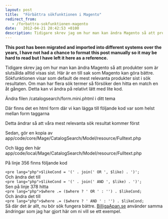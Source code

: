 ```yaml
---
layout: post
title:  "Förbättra sökfunktionen i Magento"
redirect_from:
   - /forbattra-sokfunktionen-magento
date:   2012-04-21 20:42:53 +0100
description: Tidigare skrev jag om hur man kan ändra Magento så att produkter som är slutsålda alltid visas sist. Här är en till sak som Magento kan göra bättre. Sökfunktionen visar som default de mest re...
---
```


**This post has been migrated and imported into different systems over the years, I have not had a chance to format this post manually so it may be hard to read but I have left it here as a reference.**

Tidigare skrev jag om hur man kan ändra Magento så att produkter som är slutsålda alltid visas sist. Här är en till sak som Magento kan göra bättre. Sökfunktionen visar som default de mest relevanta produkter sist i sök resultaten. Om man har flera sök termer så försöker den hitta en match en åt gången. Detta kan vi ändra på relativt lätt med lite kod.  
  
 Ändra filen /catalogsearch/form.mini.phtml i ditt tema  
  
 Där finns det en html form där vi kan lägga till följande kod var som helst mellan form taggarna  
  
 Detta ändrar så att våra mest relevanta sök resultat kommer först  
  
 Sedan, gör en kopia av app/code/core/Mage/CatalogSearch/Model/resource/Fulltext.php  
  
 Och lägg den här app/code/local/Mage/CatalogSearch/Model/resource/Fulltext.php  
  
 På linje 356 finns följande kod

`<pre lang="php">$likeCond = '(' . join(' OR ', $like) . ')';`  
 Och ändra det till  
`<pre lang="php">$likeCond = '(' . join(' AND ', $like) . ')';`  
 Sen på linje 378 hitta  
`<pre lang="php">$where .= ($where ? ' OR ' : '') . $likeCond;`  
 Och ändra det till  
`<pre lang="php">$where .= ($where ? ' AND ' : '') . $likeCond;`  
 Så där det är allt, nu bör sök fungera bättre. [BilligaApan.se](BilligaApan.se) använder samma ändringar som jag har gjort här om ni vill se ett exempel.